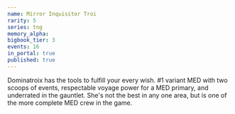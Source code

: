 ```yaml
---
name: Mirror Inquisitor Troi
rarity: 5
series: tng
memory_alpha:
bigbook_tier: 3
events: 16
in_portal: true
published: true
---
```


Dominatroix has the tools to fulfill your every wish. #1 variant MED with two scoops of events, respectable voyage power for a MED primary, and underrated in the gauntlet. She's not the best in any one area, but is one of the more complete MED crew in the game.
